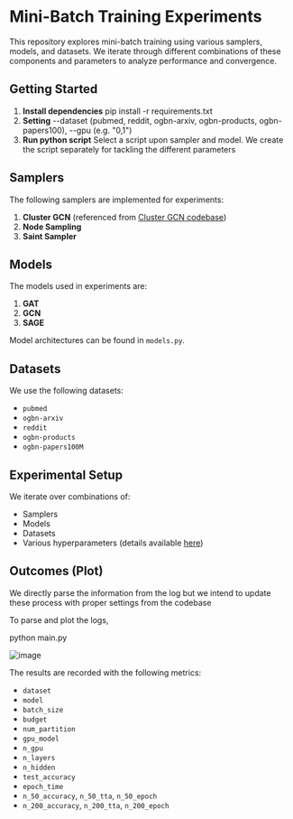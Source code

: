 # Mini-Batch Training Experiments

This repository explores mini-batch training using various samplers, models, and datasets. We iterate through different combinations of these components and parameters to analyze performance and convergence.

## Getting Started
1. **Install dependencies** pip install -r requirements.txt
2. **Setting** --dataset (pubmed, reddit, ogbn-arxiv, ogbn-products, ogbn-papers100), --gpu (e.g. "0,1")
3. **Run python script** Select a script upon sampler and model. We create the script separately for tackling the different parameters

## Samplers

The following samplers are implemented for experiments:
1. **Cluster GCN** (referenced from [Cluster GCN codebase](https://github.com/dmlc/dgl/tree/master/examples/pytorch/cluster_gcn))
2. **Node Sampling**
3. **Saint Sampler**

## Models

The models used in experiments are:
1. **GAT**
2. **GCN**
3. **SAGE**

Model architectures can be found in `models.py`.

## Datasets

We use the following datasets:
- `pubmed`
- `ogbn-arxiv`
- `reddit`
- `ogbn-products`
- `ogbn-papers100M`

## Experimental Setup

We iterate over combinations of:
- Samplers
- Models
- Datasets
- Various hyperparameters (details available [here](https://arxiv.org/abs/2406.00552))

## Outcomes (Plot)
We directly parse the information from the log but we intend to update these process with proper settings from the codebase

To parse and plot the logs, 

python main.py

![image](https://github.com/user-attachments/assets/2d3ac93a-56c0-4eda-a5fd-211a3b056979)


The results are recorded with the following metrics:
- `dataset`
- `model`
- `batch_size`
- `budget`
- `num_partition`
- `gpu_model`
- `n_gpu`
- `n_layers`
- `n_hidden`
- `test_accuracy`
- `epoch_time`
- `n_50_accuracy`, `n_50_tta`, `n_50_epoch`
- `n_200_accuracy`, `n_200_tta`, `n_200_epoch`
